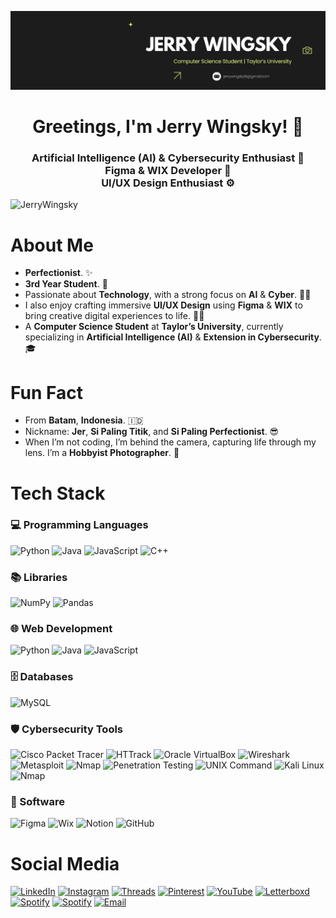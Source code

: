 ![logo](https://github.com/JerryWingsky/JerryWingsky/blob/15b24c9e2687f48e1f1e7352d63e521c2fa88400/Profile%20Background.jpeg)
<h1 align="center">Greetings, I'm Jerry Wingsky! 👋 </h1>
<h3 align="center">

<h3 align="center">
Artificial Intelligence (AI) & Cybersecurity Enthusiast 🤖 <br>
Figma & WIX Developer 🎨 <br>
UI/UX Design Enthusiast ⚙️
</h3>

<img src="https://komarev.com/ghpvc/?username=JerryWingsky&color=yellowgreen&style=for-the-badge" alt="JerryWingsky" />

# About Me
- **Perfectionist**. ✨
- **3rd Year Student**. 🥷
- Passionate about **Technology**, with a strong focus on **AI** & **Cyber**. 👨‍💻
- I also enjoy crafting immersive **UI/UX Design** using **Figma** & **WIX** to bring creative digital experiences to life. 🙋‍♂
- A **Computer Science Student** at **Taylor’s University**, currently specializing in **Artificial Intelligence (AI)** & **Extension in Cybersecurity**. 🎓

# Fun Fact
- From **Batam**, **Indonesia**. 🇮🇩
- Nickname: **Jer**, **Si Paling Titik**, and **Si Paling Perfectionist**. 😎
- When I’m not coding, I’m behind the camera, capturing life through my lens. I’m a **Hobbyist Photographer**. 📸

# Tech Stack

### 💻 Programming Languages

![Python](https://img.shields.io/badge/-Python-3776AB?style=for-the-badge&logo=python&logoColor=white)
![Java](https://img.shields.io/badge/-Java-007396?style=for-the-badge&logo=java&logoColor=white)
![JavaScript](https://img.shields.io/badge/-JavaScript-F7DF1E?style=for-the-badge&logo=javascript&logoColor=black)
![C++](https://img.shields.io/badge/-C++-00599C?style=for-the-badge&logo=c%2B%2B&logoColor=white)

### 📚 Libraries

![NumPy](https://img.shields.io/badge/-NumPy-013243?style=for-the-badge&logo=numpy&logoColor=white)
![Pandas](https://img.shields.io/badge/-Pandas-150458?style=for-the-badge&logo=pandas&logoColor=white)

### 🌐 Web Development

![Python](https://img.shields.io/badge/-Python-3776AB?style=for-the-badge&logo=python&logoColor=white)
![Java](https://img.shields.io/badge/-Java-007396?style=for-the-badge&logo=java&logoColor=white)
![JavaScript](https://img.shields.io/badge/-JavaScript-F7DF1E?style=for-the-badge&logo=javascript&logoColor=black)

### 🗄️ Databases

![MySQL](https://img.shields.io/badge/-MySQL-4479A1?style=for-the-badge&logo=mysql&logoColor=white)

### 🛡️ Cybersecurity Tools

![Cisco Packet Tracer](https://img.shields.io/badge/-Cisco%20Packet%20Tracer-1072BA?style=for-the-badge&logo=cisco&logoColor=white)
![HTTrack](https://img.shields.io/badge/-HTTrack-0A6A9F?style=for-the-badge&logo=html5&logoColor=white)
![Oracle VirtualBox](https://img.shields.io/badge/-VirtualBox-2A2A72?style=for-the-badge&logo=virtualbox&logoColor=white)
![Wireshark](https://img.shields.io/badge/-Wireshark-1679A7?style=for-the-badge&logo=wireshark&logoColor=white)
![Metasploit](https://img.shields.io/badge/-Metasploit-5E5C5C?style=for-the-badge&logo=metasploit&logoColor=white)
![Nmap](https://img.shields.io/badge/-Nmap-7F7FFF?style=for-the-badge&logo=nmap&logoColor=white)
![Penetration Testing](https://img.shields.io/badge/-Penetration%20Testing-1E1E1E?style=for-the-badge&logo=hackthebox&logoColor=white)
![UNIX Command](https://img.shields.io/badge/-UNIX%20Command-000000?style=for-the-badge&logo=linux&logoColor=white)
![Kali Linux](https://img.shields.io/badge/-Kali%20Linux-268BEE?style=for-the-badge&logo=kalilinux&logoColor=white)
![Nmap](https://img.shields.io/badge/-Nmap-7F7FFF?style=for-the-badge&logo=nmap&logoColor=white)

### 🧰 Software

![Figma](https://img.shields.io/badge/-Figma-F24E1E?style=for-the-badge&logo=figma&logoColor=white)
![Wix](https://img.shields.io/badge/-Wix-0C6EFC?style=for-the-badge&logo=wix&logoColor=white)
![Notion](https://img.shields.io/badge/-Notion-000000?style=for-the-badge&logo=notion&logoColor=white)
![GitHub](https://img.shields.io/badge/-GitHub-181717?style=for-the-badge&logo=github&logoColor=white)

# Social Media
[![LinkedIn](https://img.shields.io/badge/-LinkedIn-0A66C2?style=for-the-badge&logo=linkedin&logoColor=white)](https://www.linkedin.com/in/jerrywingsky/)
[![Instagram](https://img.shields.io/badge/-Instagram-E4405F?style=for-the-badge&logo=instagram&logoColor=white)](https://www.instagram.com/jrywsky/)
[![Threads](https://img.shields.io/badge/-Threads-000000?style=for-the-badge&logo=threads&logoColor=white)](https://www.threads.net/@jrywsky)
[![Pinterest](https://img.shields.io/badge/-Pinterest-BD081C?style=for-the-badge&logo=pinterest&logoColor=white)](https://id.pinterest.com/JerryWingskyy/)
[![YouTube](https://img.shields.io/badge/-YouTube-FF0000?style=for-the-badge&logo=youtube&logoColor=white)](https://www.youtube.com/@JerryWingsky)
[![Letterboxd](https://img.shields.io/badge/-Letterboxd-00D735?style=for-the-badge&logo=letterboxd&logoColor=white)](https://letterboxd.com/JerryWingsky/)
[![Spotify](https://img.shields.io/badge/-Spotify-1DB954?style=for-the-badge&logo=spotify&logoColor=white)](https://open.spotify.com/playlist/3XLzwxuMoa5l38yioXJbTj?si=11a5354f30364842&nd=1)
[![Spotify](https://img.shields.io/badge/-Spotify-1DB954?style=for-the-badge&logo=spotify&logoColor=white)](https://open.spotify.com/playlist/5ZvdgAzJHMHRudFqU17SEM?si=621455da8cdd44d1)
[![Email](https://img.shields.io/badge/-Email-D14836?style=for-the-badge&logo=gmail&logoColor=white)](mailto:jerrywingsky18@gmail.com)
